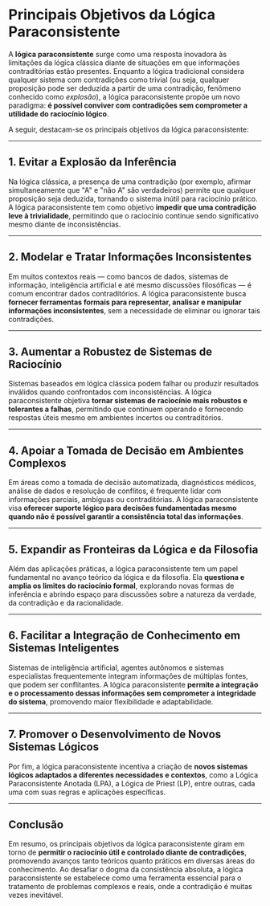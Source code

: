 
# Principais Objetivos da Lógica Paraconsistente

A **lógica paraconsistente** surge como uma resposta inovadora às limitações da lógica clássica diante de situações em que informações contraditórias estão presentes. Enquanto a lógica tradicional considera qualquer sistema com contradições como trivial (ou seja, qualquer proposição pode ser deduzida a partir de uma contradição, fenômeno conhecido como *explosão*), a lógica paraconsistente propõe um novo paradigma: **é possível conviver com contradições sem comprometer a utilidade do raciocínio lógico**.

A seguir, destacam-se os principais objetivos da lógica paraconsistente:

---

## 1. **Evitar a Explosão da Inferência**

Na lógica clássica, a presença de uma contradição (por exemplo, afirmar simultaneamente que "A" e "não A" são verdadeiros) permite que qualquer proposição seja deduzida, tornando o sistema inútil para raciocínio prático. A lógica paraconsistente tem como objetivo **impedir que uma contradição leve à trivialidade**, permitindo que o raciocínio continue sendo significativo mesmo diante de inconsistências.

---

## 2. **Modelar e Tratar Informações Inconsistentes**

Em muitos contextos reais — como bancos de dados, sistemas de informação, inteligência artificial e até mesmo discussões filosóficas — é comum encontrar dados contraditórios. A lógica paraconsistente busca **fornecer ferramentas formais para representar, analisar e manipular informações inconsistentes**, sem a necessidade de eliminar ou ignorar tais contradições.

---

## 3. **Aumentar a Robustez de Sistemas de Raciocínio**

Sistemas baseados em lógica clássica podem falhar ou produzir resultados inválidos quando confrontados com inconsistências. A lógica paraconsistente objetiva **tornar sistemas de raciocínio mais robustos e tolerantes a falhas**, permitindo que continuem operando e fornecendo respostas úteis mesmo em ambientes incertos ou contraditórios.

---

## 4. **Apoiar a Tomada de Decisão em Ambientes Complexos**

Em áreas como a tomada de decisão automatizada, diagnósticos médicos, análise de dados e resolução de conflitos, é frequente lidar com informações parciais, ambíguas ou contraditórias. A lógica paraconsistente visa **oferecer suporte lógico para decisões fundamentadas mesmo quando não é possível garantir a consistência total das informações**.

---

## 5. **Expandir as Fronteiras da Lógica e da Filosofia**

Além das aplicações práticas, a lógica paraconsistente tem um papel fundamental no avanço teórico da lógica e da filosofia. Ela **questiona e amplia os limites do raciocínio formal**, explorando novas formas de inferência e abrindo espaço para discussões sobre a natureza da verdade, da contradição e da racionalidade.

---

## 6. **Facilitar a Integração de Conhecimento em Sistemas Inteligentes**

Sistemas de inteligência artificial, agentes autônomos e sistemas especialistas frequentemente integram informações de múltiplas fontes, que podem ser conflitantes. A lógica paraconsistente **permite a integração e o processamento dessas informações sem comprometer a integridade do sistema**, promovendo maior flexibilidade e adaptabilidade.

---

## 7. **Promover o Desenvolvimento de Novos Sistemas Lógicos**

Por fim, a lógica paraconsistente incentiva a criação de **novos sistemas lógicos adaptados a diferentes necessidades e contextos**, como a Lógica Paraconsistente Anotada (LPA), a Lógica de Priest (LP), entre outras, cada uma com suas regras e aplicações específicas.

---

## **Conclusão**

Em resumo, os principais objetivos da lógica paraconsistente giram em torno de **permitir o raciocínio útil e controlado diante de contradições**, promovendo avanços tanto teóricos quanto práticos em diversas áreas do conhecimento. Ao desafiar o dogma da consistência absoluta, a lógica paraconsistente se estabelece como uma ferramenta essencial para o tratamento de problemas complexos e reais, onde a contradição é muitas vezes inevitável.
```
